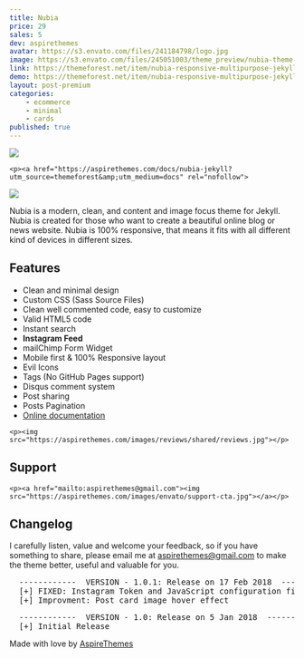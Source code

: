 ```yaml
---
title: Nubia
price: 29
sales: 5
dev: aspirethemes
avatar: https://s3.envato.com/files/241184798/logo.jpg
image: https://s3.envato.com/files/245051003/theme_preview/nubia-theme-preview.__large_preview.jpg
link: https://themeforest.net/item/nubia-responsive-multipurpose-jekyll-theme/21096748
demo: https://themeforest.net/item/nubia-responsive-multipurpose-jekyll-theme/full_screen_preview/21096748
layout: post-premium
categories:
    - ecommerce
    - minimal
    - cards
published: true
---
```


<div class="user-html"><p><a href="https://developers.google.com/speed/pagespeed/insights/?url=https%3A%2F%2Fnubia-jekyll.netlify.com%2F&amp;tab=desktop" rel="nofollow">
  <img src="https://aspirethemes.com/images/envato/pagespeed-99.jpg">
</a></p>


	<p><a href="https://aspirethemes.com/docs/nubia-jekyll?utm_source=themeforest&amp;utm_medium=docs" rel="nofollow">
  <img src="https://aspirethemes.com/images/envato/documentation.jpg">
</a></p>


<p>Nubia is a modern, clean, and content and image focus theme for Jekyll. Nubia is created for those who want to create a beautiful online blog or news website. Nubia is 100% responsive, that means it fits with all different kind of devices in different sizes.</p>

<h2 id="item-description__features">Features</h2>

<ul>
  <li>Clean and minimal design</li>
  <li>Custom CSS (Sass Source Files)</li>
  <li>Clean well commented code, easy to customize</li>
  <li>Valid HTML5 code</li>
  <li>Instant search</li>
  <li><strong>Instagram Feed</strong></li>
  <li>mailChimp Form Widget</li>
  <li>Mobile first &amp; 100% Responsive layout</li>
  <li>Evil Icons</li>
  <li>Tags (No GitHub Pages support)</li>
  <li>Disqus comment system</li>
  <li>Post sharing</li>
  <li>Posts Pagination</li>
  <li><a href="https://aspirethemes.com/docs/nubia-jekyll/" rel="nofollow">Online documentation</a></li>
</ul>

	<p><img src="https://aspirethemes.com/images/reviews/shared/reviews.jpg"></p>


<h2 id="item-description__support">Support</h2>

	<p><a href="mailto:aspirethemes@gmail.com"><img src="https://aspirethemes.com/images/envato/support-cta.jpg"></a></p>


<h2 id="item-description__changelog">Changelog</h2>

<p>I carefully listen, value and welcome your feedback, so if you have something to share, please email me at <a href="mailto:aspirethemes@gmail.com">aspirethemes@gmail.com</a> to make the theme better, useful and valuable for you.</p>

<pre>  ------------  VERSION - 1.0.1: Release on 17 Feb 2018  ------------
  [+] FIXED: Instagram Token and JavaScript configuration file
  [+] Improvment: Post card image hover effect
</pre>

<pre>  ------------  VERSION - 1.0: Release on 5 Jan 2018  ------------
  [+] Initial Release
</pre>

<p>Made with love by <a href="https://aspirethemes.com" rel="nofollow">AspireThemes</a></p></div>